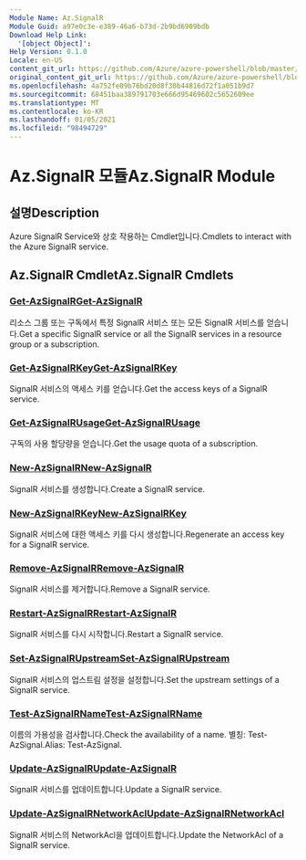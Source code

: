 ```yaml
---
Module Name: Az.SignalR
Module Guid: a97e0c3e-e389-46a6-b73d-2b9bd6909bdb
Download Help Link:
  '[object Object]': 
Help Version: 0.1.0
Locale: en-US
content_git_url: https://github.com/Azure/azure-powershell/blob/master/src/SignalR/SignalR/help/Az.SignalR.md
original_content_git_url: https://github.com/Azure/azure-powershell/blob/master/src/SignalR/SignalR/help/Az.SignalR.md
ms.openlocfilehash: 4a752fe09b76bd20d8f30b44816d72f1a051b9d7
ms.sourcegitcommit: 68451baa389791703e666d95469602c5652609ee
ms.translationtype: MT
ms.contentlocale: ko-KR
ms.lasthandoff: 01/05/2021
ms.locfileid: "98494729"
---
```

# <span data-ttu-id="f8135-101">Az.SignalR 모듈</span><span class="sxs-lookup"><span data-stu-id="f8135-101">Az.SignalR Module</span></span>
## <span data-ttu-id="f8135-102">설명</span><span class="sxs-lookup"><span data-stu-id="f8135-102">Description</span></span>
<span data-ttu-id="f8135-103">Azure SignalR Service와 상호 작용하는 Cmdlet입니다.</span><span class="sxs-lookup"><span data-stu-id="f8135-103">Cmdlets to interact with the Azure SignalR service.</span></span>

## <span data-ttu-id="f8135-104">Az.SignalR Cmdlet</span><span class="sxs-lookup"><span data-stu-id="f8135-104">Az.SignalR Cmdlets</span></span>
### [<span data-ttu-id="f8135-105">Get-AzSignalR</span><span class="sxs-lookup"><span data-stu-id="f8135-105">Get-AzSignalR</span></span>](Get-AzSignalR.md)
<span data-ttu-id="f8135-106">리소스 그룹 또는 구독에서 특정 SignalR 서비스 또는 모든 SignalR 서비스를 얻습니다.</span><span class="sxs-lookup"><span data-stu-id="f8135-106">Get a specific SignalR service or all the SignalR services in a resource group or a subscription.</span></span>

### [<span data-ttu-id="f8135-107">Get-AzSignalRKey</span><span class="sxs-lookup"><span data-stu-id="f8135-107">Get-AzSignalRKey</span></span>](Get-AzSignalRKey.md)
<span data-ttu-id="f8135-108">SignalR 서비스의 액세스 키를 얻습니다.</span><span class="sxs-lookup"><span data-stu-id="f8135-108">Get the access keys of a SignalR service.</span></span>

### [<span data-ttu-id="f8135-109">Get-AzSignalRUsage</span><span class="sxs-lookup"><span data-stu-id="f8135-109">Get-AzSignalRUsage</span></span>](Get-AzSignalRUsage.md)
<span data-ttu-id="f8135-110">구독의 사용 할당량을 얻습니다.</span><span class="sxs-lookup"><span data-stu-id="f8135-110">Get the usage quota of a subscription.</span></span>

### [<span data-ttu-id="f8135-111">New-AzSignalR</span><span class="sxs-lookup"><span data-stu-id="f8135-111">New-AzSignalR</span></span>](New-AzSignalR.md)
<span data-ttu-id="f8135-112">SignalR 서비스를 생성합니다.</span><span class="sxs-lookup"><span data-stu-id="f8135-112">Create a SignalR service.</span></span>

### [<span data-ttu-id="f8135-113">New-AzSignalRKey</span><span class="sxs-lookup"><span data-stu-id="f8135-113">New-AzSignalRKey</span></span>](New-AzSignalRKey.md)
<span data-ttu-id="f8135-114">SignalR 서비스에 대한 액세스 키를 다시 생성합니다.</span><span class="sxs-lookup"><span data-stu-id="f8135-114">Regenerate an access key for a SignalR service.</span></span>

### [<span data-ttu-id="f8135-115">Remove-AzSignalR</span><span class="sxs-lookup"><span data-stu-id="f8135-115">Remove-AzSignalR</span></span>](Remove-AzSignalR.md)
<span data-ttu-id="f8135-116">SignalR 서비스를 제거합니다.</span><span class="sxs-lookup"><span data-stu-id="f8135-116">Remove a SignalR service.</span></span>

### [<span data-ttu-id="f8135-117">Restart-AzSignalR</span><span class="sxs-lookup"><span data-stu-id="f8135-117">Restart-AzSignalR</span></span>](Restart-AzSignalR.md)
<span data-ttu-id="f8135-118">SignalR 서비스를 다시 시작합니다.</span><span class="sxs-lookup"><span data-stu-id="f8135-118">Restart a SignalR service.</span></span>

### [<span data-ttu-id="f8135-119">Set-AzSignalRUpstream</span><span class="sxs-lookup"><span data-stu-id="f8135-119">Set-AzSignalRUpstream</span></span>](Set-AzSignalRUpstream.md)
<span data-ttu-id="f8135-120">SignalR 서비스의 업스트림 설정을 설정합니다.</span><span class="sxs-lookup"><span data-stu-id="f8135-120">Set the upstream settings of a SignalR service.</span></span>

### [<span data-ttu-id="f8135-121">Test-AzSignalRName</span><span class="sxs-lookup"><span data-stu-id="f8135-121">Test-AzSignalRName</span></span>](Test-AzSignalRName.md)
<span data-ttu-id="f8135-122">이름의 가용성을 검사합니다.</span><span class="sxs-lookup"><span data-stu-id="f8135-122">Check the availability of a name.</span></span> <span data-ttu-id="f8135-123">별칭: Test-AzSignal.</span><span class="sxs-lookup"><span data-stu-id="f8135-123">Alias: Test-AzSignal.</span></span>

### [<span data-ttu-id="f8135-124">Update-AzSignalR</span><span class="sxs-lookup"><span data-stu-id="f8135-124">Update-AzSignalR</span></span>](Update-AzSignalR.md)
<span data-ttu-id="f8135-125">SignalR 서비스를 업데이트합니다.</span><span class="sxs-lookup"><span data-stu-id="f8135-125">Update a SignalR service.</span></span>

### [<span data-ttu-id="f8135-126">Update-AzSignalRNetworkAcl</span><span class="sxs-lookup"><span data-stu-id="f8135-126">Update-AzSignalRNetworkAcl</span></span>](Update-AzSignalRNetworkAcl.md)
<span data-ttu-id="f8135-127">SignalR 서비스의 NetworkAcl을 업데이트합니다.</span><span class="sxs-lookup"><span data-stu-id="f8135-127">Update the NetworkAcl of a SignalR service.</span></span>

